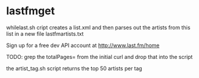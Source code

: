 lastfmget
=========

whilelast.sh cript creates a list.xml and then parses out the artists from this list in a new file lastfmartists.txt

Sign up for a free dev API account at http://www.last.fm/home

TODO: grep the totalPages= from the initial curl and drop that into the script

the artist_tag.sh script returns the top 50 artists per tag
